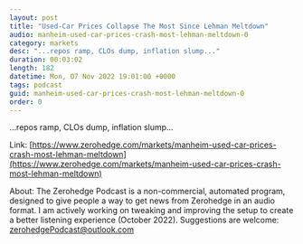 ```yaml
---
layout: post
title: "Used-Car Prices Collapse The Most Since Lehman Meltdown"
audio: manheim-used-car-prices-crash-most-lehman-meltdown-0
category: markets
desc: "...repos ramp, CLOs dump, inflation slump..."
duration: 00:03:02
length: 182
datetime: Mon, 07 Nov 2022 19:01:00 +0000
tags: podcast
guid: manheim-used-car-prices-crash-most-lehman-meltdown-0
order: 0
---
```

...repos ramp, CLOs dump, inflation slump...

Link: [https://www.zerohedge.com/markets/manheim-used-car-prices-crash-most-lehman-meltdown](https://www.zerohedge.com/markets/manheim-used-car-prices-crash-most-lehman-meltdown)

About: The Zerohedge Podcast is a non-commercial, automated program, designed to give people a way to get news from Zerohedge in an audio format.  I am actively working on tweaking and improving the setup to create a better listening experience (October 2022).  Suggestions are welcome: [zerohedgePodcast@outlook.com](mailto:zerohedgePodcast@outlook.com)